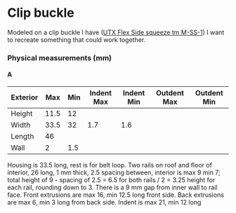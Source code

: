 # Clip buckle

Modeled on a clip buckle I have ([UTX Flex Side squeeze tm M-SS-1](https://sturtstreetcellars.com/utx-flex-side-squeeze-m-ss-1/)) I want to recreate something that could work together.

### Physical measurements (mm)

#### A

| Exterior | Max | Min | Indent Max | Indent Min | Outdent Max | Outdent Min |
| --- | --- | --- | --- | --- | --- | --- |
| Height | 11.5 | 12 | | | | |
| Width | 33.5 | 32 | 1.7 | 1.6 | | |
| Length | 46 | | | | | |
| Wall | 2 | 1.5 | | | | |

Housing is 33.5 long, rest is for belt loop.
Two rails on roof and floor of interior, 26 long, 1 mm thick, 2.5 spacing between, interior is max 9 min 7; total height of 9 - spacing of 2.5 = 6.5 for both rails / 2 = 3.25 height for each rail, rounding down to 3.
There is a 9 mm gap from inner wall to rail face.
Front extrusions are max 16, min 12.5 long front side.
Back extrusions are max 6, min 3 long from back side.
Indent is max 21, min 12 long
